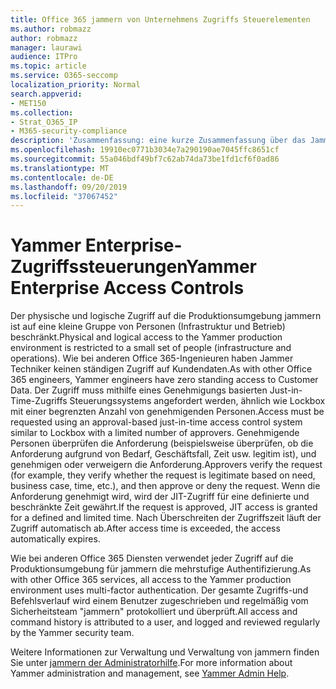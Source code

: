 ```yaml
---
title: Office 365 jammern von Unternehmens Zugriffs Steuerelementen
ms.author: robmazz
author: robmazz
manager: laurawi
audience: ITPro
ms.topic: article
ms.service: O365-seccomp
localization_priority: Normal
search.appverid:
- MET150
ms.collection:
- Strat_O365_IP
- M365-security-compliance
description: 'Zusammenfassung: eine kurze Zusammenfassung über das Jammern von Enterprise-Zugriffs Steuerelementen in der Produktionsumgebung.'
ms.openlocfilehash: 19910ec0771b3034e7a290190ae7045ffc8651cf
ms.sourcegitcommit: 55a046bdf49bf7c62ab74da73be1fd1cf6f0ad86
ms.translationtype: MT
ms.contentlocale: de-DE
ms.lasthandoff: 09/20/2019
ms.locfileid: "37067452"
---
```

# <a name="yammer-enterprise-access-controls"></a><span data-ttu-id="ee74a-103">Yammer Enterprise-Zugriffssteuerungen</span><span class="sxs-lookup"><span data-stu-id="ee74a-103">Yammer Enterprise Access Controls</span></span> 

<span data-ttu-id="ee74a-104">Der physische und logische Zugriff auf die Produktionsumgebung jammern ist auf eine kleine Gruppe von Personen (Infrastruktur und Betrieb) beschränkt.</span><span class="sxs-lookup"><span data-stu-id="ee74a-104">Physical and logical access to the Yammer production environment is restricted to a small set of people (infrastructure and operations).</span></span> <span data-ttu-id="ee74a-105">Wie bei anderen Office 365-Ingenieuren haben Jammer Techniker keinen ständigen Zugriff auf Kundendaten.</span><span class="sxs-lookup"><span data-stu-id="ee74a-105">As with other Office 365 engineers, Yammer engineers have zero standing access to Customer Data.</span></span> <span data-ttu-id="ee74a-106">Der Zugriff muss mithilfe eines Genehmigungs basierten Just-in-Time-Zugriffs Steuerungssystems angefordert werden, ähnlich wie Lockbox mit einer begrenzten Anzahl von genehmigenden Personen.</span><span class="sxs-lookup"><span data-stu-id="ee74a-106">Access must be requested using an approval-based just-in-time access control system similar to Lockbox with a limited number of approvers.</span></span> <span data-ttu-id="ee74a-107">Genehmigende Personen überprüfen die Anforderung (beispielsweise überprüfen, ob die Anforderung aufgrund von Bedarf, Geschäftsfall, Zeit usw. legitim ist), und genehmigen oder verweigern die Anforderung.</span><span class="sxs-lookup"><span data-stu-id="ee74a-107">Approvers verify the request (for example, they verify whether the request is legitimate based on need, business case, time, etc.), and then approve or deny the request.</span></span> <span data-ttu-id="ee74a-108">Wenn die Anforderung genehmigt wird, wird der JIT-Zugriff für eine definierte und beschränkte Zeit gewährt.</span><span class="sxs-lookup"><span data-stu-id="ee74a-108">If the request is approved, JIT access is granted for a defined and limited time.</span></span> <span data-ttu-id="ee74a-109">Nach Überschreiten der Zugriffszeit läuft der Zugriff automatisch ab.</span><span class="sxs-lookup"><span data-stu-id="ee74a-109">After access time is exceeded, the access automatically expires.</span></span>

<span data-ttu-id="ee74a-110">Wie bei anderen Office 365 Diensten verwendet jeder Zugriff auf die Produktionsumgebung für jammern die mehrstufige Authentifizierung.</span><span class="sxs-lookup"><span data-stu-id="ee74a-110">As with other Office 365 services, all access to the Yammer production environment uses multi-factor authentication.</span></span> <span data-ttu-id="ee74a-111">Der gesamte Zugriffs-und Befehlsverlauf wird einem Benutzer zugeschrieben und regelmäßig vom Sicherheitsteam "jammern" protokolliert und überprüft.</span><span class="sxs-lookup"><span data-stu-id="ee74a-111">All access and command history is attributed to a user, and logged and reviewed regularly by the Yammer security team.</span></span>

<span data-ttu-id="ee74a-112">Weitere Informationen zur Verwaltung und Verwaltung von jammern finden Sie unter [jammern der Administratorhilfe](https://support.office.com/article/yammer-–-admin-help-e1464355-1f97-49ac-b2aa-dd320b179dbe?ui=en-US&rs=en-US&ad=US).</span><span class="sxs-lookup"><span data-stu-id="ee74a-112">For more information about Yammer administration and management, see [Yammer Admin Help](https://support.office.com/article/yammer-–-admin-help-e1464355-1f97-49ac-b2aa-dd320b179dbe?ui=en-US&rs=en-US&ad=US).</span></span>